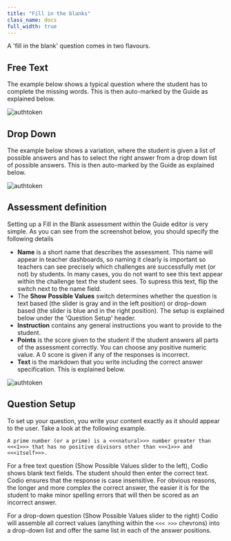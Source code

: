 ```yaml
---
title: "Fill in the blanks"
class_name: docs
full_width: true
---
```


A 'fill in the blank' question comes in two flavours.

## Free Text
The example below shows a typical question where the student has to complete the missing words. This is then auto-marked by the Guide as explained below.

<img alt="authtoken" src="/img/docs/guides/assessments-fitb1.png" class="simple"/>

## Drop Down
The example below shows a variation, where the student is given a list of possible answers and has to select the right answer from a drop down list of possible answers. This is then auto-marked by the Guide as explained below.

<img alt="authtoken" src="/img/docs/guides/assessments-fitb2.png" class="simple"/>

## Assessment definition
Setting up a Fill in the Blank assessment within the Guide editor is very simple. As you can see from the screenshot below, you should specify the following details

- **Name** is a short name that describes the assessment. This name will appear in teacher dashboards, so naming it clearly is important so teachers can see precisely which challenges are successfully met (or not) by students. In many cases, you do not want to see this text appear within the challenge text the student sees. To supress this text, flip the switch next to the name field.
- The **Show Possible Values** switch determines whether the question is text based (the slider is gray and in the left position) or drop-down based (the slider is blue and in the right position). The setup is explained below under the 'Question Setup' header.
- **Instruction** contains any general instructions you want to provide to the student.
- **Points** is the score given to the student if the student answers all parts of the assessment correctly. You can choose any positive numeric value. A 0 score is given if any of the responses is incorrect.
- **Text** is the markdown that you write including the correct answer specification. This is explained below.

<img alt="authtoken" src="/img/docs/guides/assessment_fitb.png" class="simple"/>

## Question Setup
To set up your question, you write your content exactly as it should appear to the user. Take a look at the following example.

```
A prime number (or a prime) is a <<<natural>>> number greater than <<<1>>> that has no positive divisors other than <<<1>>> and <<<itself>>>.
```

For a free text question (Show Possible Values slider to the left), Codio shows blank text fields. The student should then enter the correct text. Codio ensures that the response is case insensitive. For obvious reasons, the longer and more complex the correct answer, the easier it is for the student to make minor spelling errors that will then be scored as an incorrect answer.

For a drop-down question (Show Possible Values slider to the right) Codio will assemble all correct values (anything within the `<<< >>>` chevrons) into a drop-down list and offer the same list in each of the answer positions.






